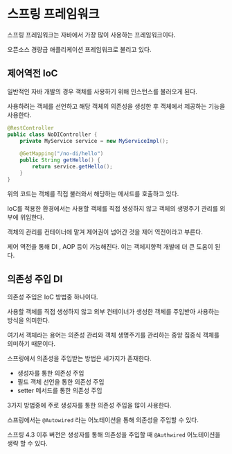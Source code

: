 # 스프링 프레임워크



스프링 프레임워크는 자바에서 가장 많이 사용하는 프레임워크이다.

오픈소스 경량급 애플리케이션 프레임워크로 불리고 있다.



## 제어역전 IoC

일반적인 자바 개발의 경우 객체를 사용하기 위해 인스턴스를 불러오게 된다.

사용하려는 객체를 선언하고 해당 객체의 의존성을 생성한 후 객체에서 제공하는 기능을 사용한다.

```java
@RestController
public class NoDIController {
    private MyService service = new MyServiceImpl();
    
    @GetMapping("/no-di/hello")
    public String getHello() {
        return service.getHello();
    }
}
```

위의 코드는 객체를 직접 불러와서 해당하는 메서드를 호출하고 있다.



IoC를 적용한 환경에서는 사용할 객체를 직접 생성하지 않고 객체의 생명주기 관리를 외부에 위임한다.

객체의 관리를 컨테이너에 맡겨 제어권이 넘어간 것을 제어 역전이라고 부른다.

제어 역전을 통해 DI , AOP 등이 가능해진다. 이는 객체지향적 개발에 더 큰 도움이 된다.

## 의존성 주입 DI

의존성 주입은 IoC 방법중 하나이다.

사용할 객체를 직접 생성하지 않고 외부 컨테이너가 생성한 객체를 주입받아 사용하는 방식을 의미한다.

여기서 객체라는 용어는 의존성 관리와 객체 생명주기를 관리하는 중앙 집중식 객체를 의미하기 때문이다.



스프링에서 의존성을 주입받는 방법은 세가지가 존재한다.

* 생성자를 통한 의존성 주입
* 필드 객체 선언을 통한 의존성 주입
* setter 메서드를 통한 의존성 주입



3가지 방법중에 주로 생성자를 통한 의존성 주입을 많이 사용한다.

스프링에서는 `@Autowired` 라는 어노테이션을 통해 의존성을 주입할 수 있다.

스프링 4.3 이후 버전은 생성자를 통해 의존성을 주입할 때 `@Authwired` 어노테이션을 생략 할 수 있다.





